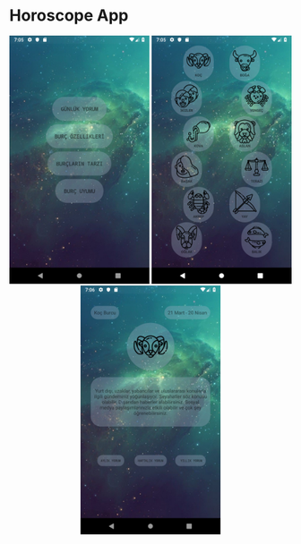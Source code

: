 # Horoscope App
<p align="center">
  <img src="https://github.com/ceydamehves/HoroscopesApp/blob/master/assets/img/horoscope.png" width="250" alt="Main Menu">
  <img src="https://github.com/ceydamehves/HoroscopesApp/blob/master/assets/img/horoscope2.png" width="250" alt="Select Horoscope">
  <img src="https://github.com/ceydamehves/HoroscopesApp/blob/master/assets/img/horoscope3.png" width="250" alt="Horoscope Comment">
</p>
